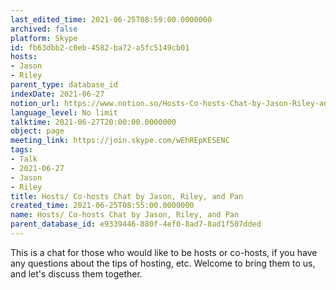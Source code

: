 ```yaml
---
last_edited_time: 2021-06-25T08:59:00.0000000
archived: false
platform: Skype
id: fb63dbb2-c0eb-4582-ba72-a5fc5149cb01
hosts:
- Jason
- Riley
parent_type: database_id
indexDate: 2021-06-27
notion_url: https://www.notion.so/Hosts-Co-hosts-Chat-by-Jason-Riley-and-Pan-fb63dbb2c0eb4582ba72a5fc5149cb01
language_level: No limit
talktime: 2021-06-27T20:00:00.0000000
object: page
meeting_link: https://join.skype.com/wEhREpKESENC
tags:
- Talk
- 2021-06-27
- Jason
- Riley
title: Hosts/ Co-hosts Chat by Jason, Riley, and Pan
created_time: 2021-06-25T08:55:00.0000000
name: Hosts/ Co-hosts Chat by Jason, Riley, and Pan
parent_database_id: e9339446-880f-4ef0-8ad7-8ad1f507dded
---
```


This is a chat for those who would like to be hosts or co-hosts, if you have any questions about the tips of hosting, etc. Welcome to bring them to us, and let's discuss them together.

